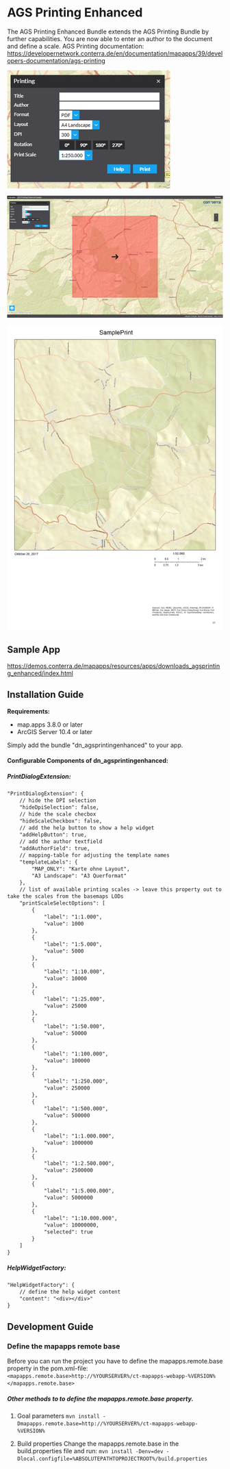 # AGS Printing Enhanced
The AGS Printing Enhanced Bundle extends the AGS Printing Bundle by further capabilities. You are now able to enter an author to the document and define a scale.
AGS Printing documentation: https://developernetwork.conterra.de/en/documentation/mapapps/39/developers-documentation/ags-printing

![alt text](https://github.com/conterra/mapapps-agsprinting-enhanced/blob/master/printDialog.JPG)


![alt text](https://github.com/conterra/mapapps-agsprinting-enhanced/blob/master/SamplePrinting.JPG)


![alt text](https://github.com/conterra/mapapps-agsprinting-enhanced/blob/master/samplePrint.JPG)


Sample App
------------------
https://demos.conterra.de/mapapps/resources/apps/downloads_agsprinting_enhanced/index.html

Installation Guide
------------------
**Requirements:**
- map.apps 3.8.0 or later
- ArcGIS Server 10.4 or later

Simply add the bundle "dn_agsprintingenhanced" to your app.

#### Configurable Components of dn_agsprintingenhanced:

##### PrintDialogExtension:
```
"PrintDialogExtension": {
    // hide the DPI selection
    "hideDpiSelection": false,
    // hide the scale checbox
    "hideScaleCheckbox": false,
    // add the help button to show a help widget
    "addHelpButton": true,
    // add the author textfield
    "addAuthorField": true,
    // mapping-table for adjusting the template names
    "templateLabels": {
        "MAP_ONLY": "Karte ohne Layout",
        "A3 Landscape": "A3 Querformat"
    },
    // list of available printing scales -> leave this property out to take the scales from the basemaps LODs
    "printScaleSelectOptions": [
        {
            "label": "1:1.000",
            "value": 1000
        },
        {
            "label": "1:5.000",
            "value": 5000
        },
        {
            "label": "1:10.000",
            "value": 10000
        },
        {
            "label": "1:25.000",
            "value": 25000
        },
        {
            "label": "1:50.000",
            "value": 50000
        },
        {
            "label": "1:100.000",
            "value": 100000
        },
        {
            "label": "1:250.000",
            "value": 250000
        },
        {
            "label": "1:500.000",
            "value": 500000
        },
        {
            "label": "1:1.000.000",
            "value": 1000000
        },
        {
            "label": "1:2.500.000",
            "value": 2500000
        },
        {
            "label": "1:5.000.000",
            "value": 5000000
        },
        {
            "label": "1:10.000.000",
            "value": 10000000,
            "selected": true
        }
    ]
}
```

##### HelpWidgetFactory:
```
"HelpWidgetFactory": {
    // define the help widget content
    "content": "<div></div>"
}
```

Development Guide
------------------
### Define the mapapps remote base
Before you can run the project you have to define the mapapps.remote.base property in the pom.xml-file:
`<mapapps.remote.base>http://%YOURSERVER%/ct-mapapps-webapp-%VERSION%</mapapps.remote.base>`

##### Other methods to to define the mapapps.remote.base property.
1. Goal parameters
`mvn install -Dmapapps.remote.base=http://%YOURSERVER%/ct-mapapps-webapp-%VERSION%`

2. Build properties
Change the mapapps.remote.base in the build.properties file and run:
`mvn install -Denv=dev -Dlocal.configfile=%ABSOLUTEPATHTOPROJECTROOT%/build.properties`
